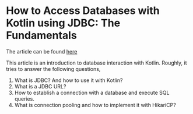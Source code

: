 # How to Access Databases with Kotlin using JDBC: The Fundamentals

The article can be found [here](https://levelup.gitconnected.com/how-to-access-database-with-kotlin-6b86f6680cd7 "How to Access Databases with Kotlin using JDBC: The Fundamentals")

This article is an introduction  to database interaction with Kotlin.
Roughly, it tries to answer the following questions,
1. What is JDBC? And how to use it with Kotlin? 
2. What is a JDBC URL? 
3. How to establish a connection with a database and execute SQL queries. 
4. What is connection pooling and how to implement it with HikariCP?
